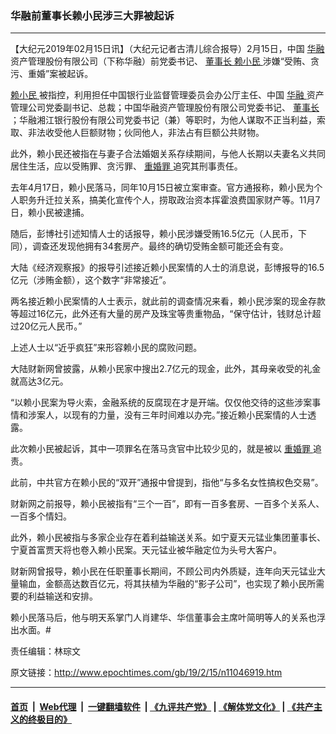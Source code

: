 ### 华融前董事长赖小民涉三大罪被起诉
------------------------

<p>
 【大纪元2019年02月15日讯】（大纪元记者古清儿综合报导）2月15日，中国
 <a href="http://www.epochtimes.com/gb/tag/%E5%8D%8E%E8%9E%8D.html">
  华融
 </a>
 资产管理股份有限公司（下称华融）前党委书记、
 <a href="http://www.epochtimes.com/gb/tag/%E8%91%A3%E4%BA%8B%E9%95%BF.html">
  董事长
 </a>
 <a href="http://www.epochtimes.com/gb/tag/%E8%B5%96%E5%B0%8F%E6%B0%91.html">
  赖小民
 </a>
 涉嫌“受贿、贪污、重婚”案被起诉。
</p>
<p>
 <a href="http://www.epochtimes.com/gb/tag/%E8%B5%96%E5%B0%8F%E6%B0%91.html">
  赖小民
 </a>
 被指控，利用担任中国银行业监督管理委员会办公厅主任、中国
 <a href="http://www.epochtimes.com/gb/tag/%E5%8D%8E%E8%9E%8D.html">
  华融
 </a>
 资产管理公司党委副书记、总裁；中国华融资产管理股份有限公司党委书记、
 <a href="http://www.epochtimes.com/gb/tag/%E8%91%A3%E4%BA%8B%E9%95%BF.html">
  董事长
 </a>
 ；华融湘江银行股份有限公司党委书记（兼）等职时，为他人谋取不正当利益，索取、非法收受他人巨额财物；伙同他人，非法占有巨额公共财物。
</p>
<p>
 此外，赖小民还被指在与妻子合法婚姻关系存续期间，与他人长期以夫妻名义共同居住生活，应以受贿罪、贪污罪、
 <a href="http://www.epochtimes.com/gb/tag/%E9%87%8D%E5%A9%9A%E7%BD%AA.html">
  重婚罪
 </a>
 追究其刑事责任。
</p>
<p>
 去年4月17日，赖小民落马，同年10月15日被立案审查。官方通报称，赖小民为个人职务升迁拉关系，搞美化宣传个人，捞取政治资本挥霍浪费国家财产等。11月7日，赖小民被逮捕。
</p>
<p>
 随后，彭博社引述知情人士的话报导，赖小民涉嫌受贿16.5亿元（人民币，下同），调查还发现他拥有34套房产。最终的确切受贿金额可能还会有变。
</p>
<p>
 大陆《经济观察报》的报导引述接近赖小民案情的人士的消息说，彭博报导的16.5亿元（涉贿金额），这个数字“非常接近”。
</p>
<p>
 两名接近赖小民案情的人士表示，就此前的调查情况来看，赖小民涉案的现金存款等超过16亿元，此外还有大量的房产及珠宝等贵重物品，“保守估计，钱财总计超过20亿元人民币。”
</p>
<p>
 上述人士以“近乎疯狂”来形容赖小民的腐败问题。
</p>
<p>
 大陆财新网曾披露，从赖小民家中搜出2.7亿元的现金，此外，其母亲收受的礼金就高达3亿元。
</p>
<p>
 “以赖小民案为导火索，金融系统的反腐现在才是开端。仅仅他交待的这些涉案事情和涉案人，以现有的力量，没有三年时间难以办完。”接近赖小民案情的人士透露。
</p>
<p>
 此次赖小民被起诉，其中一项罪名在落马贪官中比较少见的，就是被以
 <a href="http://www.epochtimes.com/gb/tag/%E9%87%8D%E5%A9%9A%E7%BD%AA.html">
  重婚罪
 </a>
 追责。
</p>
<p>
 此前，中共官方在赖小民的“双开”通报中曾提到，指他“与多名女性搞权色交易”。
</p>
<p>
 财新网之前报导，赖小民被指有“三个一百”，即有一百多套房、一百多个关系人、一百多个情妇。
</p>
<p>
 此外，赖小民被指与多家企业存在着利益输送关系。如宁夏天元锰业集团董事长、宁夏首富贾天将也卷入赖小民案。天元锰业被华融定位为头号大客户。
</p>
<p>
 财新网曾报导，赖小民在任职董事长期间，不顾公司内外质疑，连年向天元锰业大量输血，金额高达数百亿元，将其扶植为华融的“影子公司”，也实现了赖小民所需要的利益输送和安排。
</p>
<p>
 赖小民落马后，他与明天系掌门人肖建华、华信董事会主席叶简明等人的关系也浮出水面。#
</p>
<p>
 责任编辑：林琮文
</p>

原文链接：http://www.epochtimes.com/gb/19/2/15/n11046919.htm


------------------------
#### [首页](https://github.com/gfw-breaker/banned-news/blob/master/README.md) &nbsp;|&nbsp; [Web代理](https://github.com/labour-camp/helloworld) &nbsp;|&nbsp; [一键翻墙软件](https://github.com/gfw-breaker/nogfw/blob/master/README.md) &nbsp;| [《九评共产党》](https://github.com/gfw-breaker/9ping.md/blob/master/README.md#九评之一评共产党是什么) | [《解体党文化》](https://github.com/gfw-breaker/jtdwh.md/blob/master/README.md) | [《共产主义的终极目的》](https://github.com/gfw-breaker/gczydzjmd.md/blob/master/README.md)

